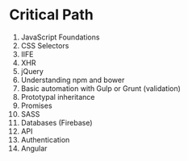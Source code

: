 # Critical Path

1. JavaScript Foundations
1. CSS Selectors
1. IIFE
1. XHR
1. jQuery
1. Understanding npm and bower
1. Basic automation with Gulp or Grunt (validation)
1. Prototypal inheritance
1. Promises
1. SASS
1. Databases (Firebase)
1. API
1. Authentication
1. Angular
